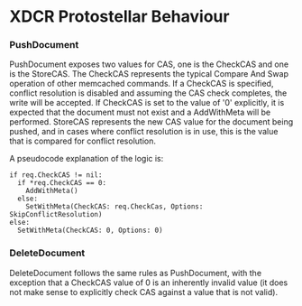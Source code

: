 # XDCR Protostellar Behaviour

### PushDocument

PushDocument exposes two values for CAS, one is the CheckCAS and one is the StoreCAS. The
CheckCAS represents the typical Compare And Swap operation of other memcached commands. If
a CheckCAS is specified, conflict resolution is disabled and assuming the CAS check completes,
the write will be accepted. If CheckCAS is set to the value of '0' explicitly, it is expected
that the document must not exist and a AddWithMeta will be performed. StoreCAS represents the
new CAS value for the document being pushed, and in cases where conflict resolution is in use,
this is the value that is compared for conflict resolution.

A pseudocode explanation of the logic is:

```
if req.CheckCAS != nil:
  if *req.CheckCAS == 0:
    AddWithMeta()
  else:
    SetWithMeta(CheckCAS: req.CheckCas, Options: SkipConflictResolution)
else:
  SetWithMeta(CheckCAS: 0, Options: 0)
```

### DeleteDocument

DeleteDocument follows the same rules as PushDocument, with the exception that a CheckCAS value
of 0 is an inherently invalid value (it does not make sense to explicitly check CAS against a
value that is not valid).
